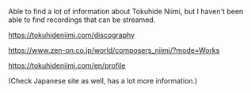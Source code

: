 Able to find a lot of information about Tokuhide Niimi, but I haven't
been able to find recordings that can be streamed.

https://tokuhideniimi.com/discography

https://www.zen-on.co.jp/world/composers_niimi/?mode=Works

https://tokuhideniimi.com/en/profile

(Check Japanese site as well, has a lot more information.)
